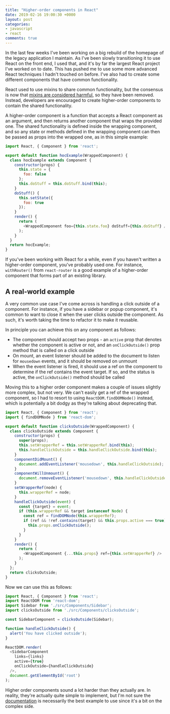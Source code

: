 ```yaml
---
title: "Higher-order components in React"
date: 2019-02-16 19:00:30 +0000
layout: post
categories:
- javascript
- react
comments: true
---
```


In the last few weeks I've been working on a big rebuild of the homepage of the legacy application I maintain. As I've been slowly transitioning it to use React on the front end, I used that, and it's by far the largest React project I've worked on to date. This has pushed me to use some more advanced React techniques I hadn't touched on before. I've also had to create some different components that have common functionality.

React used to use mixins to share common functionality, but the consensus is now that [mixins are considered harmful](https://reactjs.org/blog/2016/07/13/mixins-considered-harmful.html), so they have been removed. Instead, developers are encouraged to create higher-order components to contain the shared functionality.

A higher-order component is a function that accepts a React component as an argument, and then returns another component that wraps the provided one. The shared functionality is defined inside the wrapping component, and so any state or methods defined in the wrapping component can then be passed as props into the wrapped one, as in this simple example:

```javascript
import React, { Component } from 'react';

export default function hocExample(WrappedComponent) {
  class hocExample extends Component {
    constructor(props) {
      this.state = {
        foo: false
      };
      this.doStuff = this.doStuff.bind(this);
    }
    doStuff() {
      this.setState({
        foo: true
      });
    }
    render() {
      return (
        <WrappedComponent foo={this.state.foo} doStuff={this.doStuff} />
      );
    }
  }
  return hocExample;
}
```

If you've been working with React for a while, even if you haven't written a higher-order component, you've probably used one. For instance, `withRouter()` from `react-router` is a good example of a higher-order component that forms part of an existing library.

A real-world example
--------------------

A very common use case I've come across is handling a click outside of a component. For instance, if you have a sidebar or popup component, it's common to want to close it when the user clicks outside the component. As such, it's worth taking the time to refactor it to make it reusable.

In principle you can achieve this on any component as follows:

* The component should accept two props - an `active` prop that denotes whether the component is active or not, and an `onClickOutside()` prop method that is called on a click outside
* On mount, an event listener should be added to the document to listen for `mousedown` events, and it should be removed on unmount
* When the event listener is fired, it should use a ref on the component to determine if the ref contains the event target. If so, and the status is active, the `onClickOutside()` method should be called

Moving this to a higher order component makes a couple of issues slightly more complex, but not very. We can't easily get a ref of the wrapped component, so I had to resort to using `ReactDOM.findDOMNode()` instead, which is potentially a bit dodgy as they're talking about deprecating that.

```javascript
import React, { Component } from 'react';
import { findDOMNode } from 'react-dom';

export default function clicksOutside(WrappedComponent) {
  class clicksOutside extends Component {
    constructor(props) {
      super(props);
      this.setWrapperRef = this.setWrapperRef.bind(this);
      this.handleClickOutside = this.handleClickOutside.bind(this);
    }
    componentDidMount() {
      document.addEventListener('mousedown', this.handleClickOutside);
    }
    componentWillUnmount() {
      document.removeEventListener('mousedown', this.handleClickOutside);
    }
    setWrapperRef(node) {
      this.wrapperRef = node;
    }
    handleClickOutside(event) {
      const {target} = event;
      if (this.wrapperRef && target instanceof Node) {
        const ref = findDOMNode(this.wrapperRef);
        if (ref && !ref.contains(target) && this.props.active === true) {
          this.props.onClickOutside();
        }
      }
    }
    render() {
      return (
        <WrappedComponent {...this.props} ref={this.setWrapperRef} />
      );
    }
  };
  return clicksOutside;
}
```

Now we can use this as follows:

```javascript
import React, { Component } from 'react';
import ReactDOM from 'react-dom';
import Sidebar from './src/Components/Sidebar';
import clicksOutside from './src/Components/clicksOutside';

const SidebarComponent = clicksOutside(Sidebar);

function handleClickOutside() {
  alert('You have clicked outside');
}

ReactDOM.render(
  <SidebarComponent
    links={links}
    active={true}
    onClickOutside={handleClickOutside}
  />,
  document.getElementById('root')
);
```

Higher order components sound a lot harder than they actually are. In reality, they're actually quite simple to implement, but I'm not sure the [documentation](https://reactjs.org/docs/higher-order-components.html) is necessarily the best example to use since it's a bit on the complex side.
